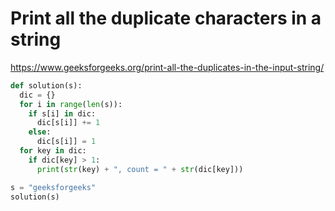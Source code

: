 # Print all the duplicate characters in a string

https://www.geeksforgeeks.org/print-all-the-duplicates-in-the-input-string/

```python
def solution(s):
  dic = {}
  for i in range(len(s)):
    if s[i] in dic:
      dic[s[i]] += 1
    else:
      dic[s[i]] = 1
  for key in dic:
    if dic[key] > 1:
      print(str(key) + ", count = " + str(dic[key]))

s = "geeksforgeeks"
solution(s)
```
